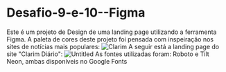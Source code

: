 # Desafio-9-e-10--Figma
Este é um projeto de Design de uma landing page utilizando a ferramenta Figma.
A paleta de cores deste projeto foi pensada com inspeiração nos sites de notícias mais populares:
![Clarim](https://github.com/gabie-mf/Desafio-9-e-10--Figma/assets/164422819/b87d3b0b-b612-44a0-9677-0a0f6230c70c)
A seguir está a landing page do site "Clarim Diário":
![Untitled](https://github.com/gabie-mf/Desafio-9-e-10--Figma/assets/164422819/ebd0c7e7-af5a-4da9-97db-aee6fd9bede6)
As fontes utilizadas foram: Roboto e Tilt Neon, ambas disponíveis no Google Fonts
